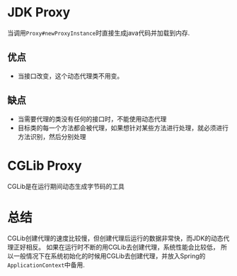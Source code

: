 # JDK Proxy

当调用`Proxy#newProxyInstance`时直接生成java代码并加载到内存.

## 优点

- 当接口改变，这个动态代理类不用变。


## 缺点

- 当需要代理的类没有任何的接口时，不能使用动态代理
- 目标类的每一个方法都会被代理，如果想针对某些方法进行处理，就必须进行方法识别，然后分别处理


# CGLib Proxy

CGLib是在运行期间动态生成字节码的工具



# 总结

CGLib创建代理的速度比较慢，但创建代理后运行的数据非常快，而JDK的动态代理正好相反。
如果在运行时不断的用CGLib去创建代理，系统性能会比较低，
所以一般情况下在系统初始化的时候用CGLib去创建代理，并放入Spring的`ApplicationContext`中备用.


